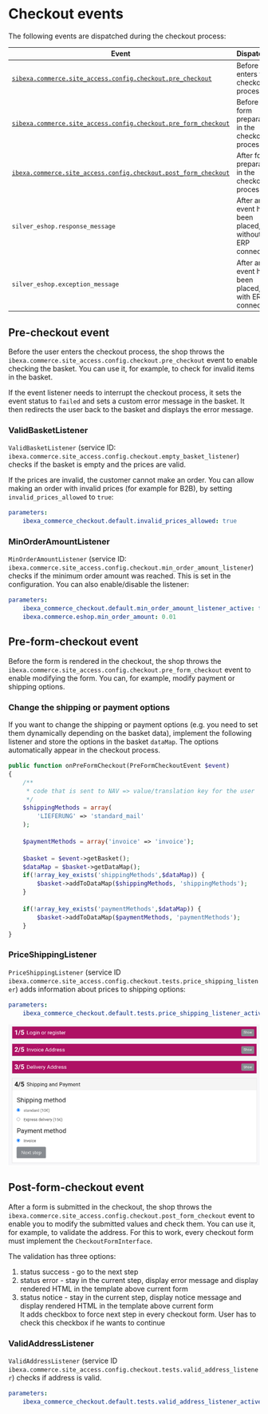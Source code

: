 # Checkout events

The following events are dispatched during the checkout process:

| Event                                  | Dispatched                                                                   |
| -------------------------------------- | ----------------------------------------------------------------------------- |
| [`sibexa.commerce.site_access.config.checkout.pre_checkout`](#pre-checkout-event) | Before user enters the checkout process         |
| [`sibexa.commerce.site_access.config.checkout.pre_form_checkout`](#pre-form-checkout-event) | Before form preparation in the checkout process |
| [`ibexa.commerce.site_access.config.checkout.post_form_checkout`](#post-form-checkout-event) | After form preparation in the checkout process  |
| `silver_eshop.response_message` | After an event has been placed, without ERP connection |
| `silver_eshop.exception_message`| After an event has been placed, with ERP connection |

## Pre-checkout event

Before the user enters the checkout process,
the shop throws the `ibexa.commerce.site_access.config.checkout.pre_checkout` event to enable checking the basket.
You can use it, for example, to check for invalid items in the basket.

If the event listener needs to interrupt the checkout process,
it sets the event status to `failed` and sets a custom error message in the basket.
It then redirects the user back to the basket and displays the error message.

### ValidBasketListener

`ValidBasketListener` (service ID: `ibexa.commerce.site_access.config.checkout.empty_basket_listener`) checks if the basket is empty and the prices are valid.

If the prices are invalid, the customer cannot make an order.
You can allow making an order with invalid prices (for example for B2B), by setting `invalid_prices_allowed` to `true`:

``` yaml
parameters:
    ibexa_commerce_checkout.default.invalid_prices_allowed: true
```

### MinOrderAmountListener

`MinOrderAmountListener` (service ID: `ibexa.commerce.site_access.config.checkout.min_order_amount_listener`) checks if the minimum order amount was reached.
This is set in the configuration. You can also enable/disable the listener:

``` yaml
parameters:
    ibexa_commerce_checkout.default.min_order_amount_listener_active: true
    ibexa.commerce.eshop.min_order_amount: 0.01
```

## Pre-form-checkout event

Before the form is rendered in the checkout, the shop throws the `ibexa.commerce.site_access.config.checkout.pre_form_checkout` event to enable modifying the form.
You can, for example, modify payment or shipping options.

### Change the shipping or payment options

If you want to change the shipping or payment options (e.g. you need to set them dynamically depending on the basket data),
implement the following listener and store the options in the basket `dataMap`.
The options automatically appear in the checkout process.

``` php
public function onPreFormCheckout(PreFormCheckoutEvent $event)
{
    /**
     * code that is sent to NAV => value/translation key for the user
     */
    $shippingMethods = array(
        'LIEFERUNG' => 'standard_mail'
    );       

    $paymentMethods = array('invoice' => 'invoice');
    
    $basket = $event->getBasket();
    $dataMap = $basket->getDataMap();
    if(!array_key_exists('shippingMethods',$dataMap)) {
        $basket->addToDataMap($shippingMethods, 'shippingMethods');
    }

    if(!array_key_exists('paymentMethods',$dataMap)) {
        $basket->addToDataMap($paymentMethods, 'paymentMethods');
    }
}
```

### PriceShippingListener

`PriceShippingListener` (service ID `ibexa.commerce.site_access.config.checkout.tests.price_shipping_listener`) adds information about prices to shipping options:

``` yaml
parameters:
    ibexa_commerce_checkout.default.tests.price_shipping_listener_active: false
```

![](../../img/checkout_events_2.png "Shipping options coming form the PriceShippingListener")

## Post-form-checkout event

After a form is submitted in the checkout, the shop throws the `ibexa.commerce.site_access.config.checkout.post_form_checkout` event
to enable you to modify the submitted values and check them.
You can use it, for example, to validate the address.
For this to work, every checkout form must implement the `CheckoutFormInterface`.

The validation has three options:

1. status success - go to the next step
2. status error - stay in the current step, display error message and display rendered HTML in the template above current form
3. status notice - stay in the current step, display notice message and display rendered HTML in the template above current form  
It adds checkbox to force next step in every checkout form. User has to check this checkbox if he wants to continue

### ValidAddressListener

`ValidAddressListener` (service ID `ibexa.commerce.site_access.config.checkout.tests.valid_address_listener`) checks if address is valid. 

``` yaml
parameters:
    ibexa_commerce_checkout.default.tests.valid_address_listener_active: false
```
